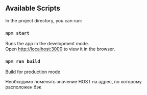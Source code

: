 
## Available Scripts

In the project directory, you can run:

### `npm start`

Runs the app in the development mode.<br>
Open [http://localhost:3000](http://localhost:3000) to view it in the browser.



### `npm run build`
 
Build for production mode

Необходимо поменять значение HOST на адрес, по которому расположен бэк
